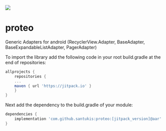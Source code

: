 [![](https://jitpack.io/v/santukis/proteo.svg)](https://jitpack.io/#santukis/proteo)

# proteo
Generic Adapters for android (RecyclerView.Adapter, BaseAdapter, BaseExpandableListAdapter, PagerAdapter)

To import the library add the following code in your root build.gradle at the end of repositories:

```gradle
allprojects {
    repositories {
    ...
    maven { url 'https://jitpack.io' }
    }
}
```

Next add the dependency to the build.gradle of your module:

```gradle
dependencies {
    implementation 'com.github.santukis:proteo:[jitpack_version]@aar'
}
```
